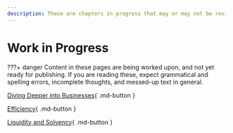 ```yaml
---
description: These are chapters in progress that may or may not be reviewed yet. Read with caution.
---
```


# Work in Progress

???+ danger
    Content in these pages are being worked upon, and not yet ready for publishing. If you are reading these, expect grammatical and spelling errors, incomplete thoughts, and messed-up text in general.

[Diving Deeper into Businesses](understanding-the-business-of-a-company.md){ .md-button }

[Efficiency](efficiency.md){ .md-button }

[Liquidity and Solvency](liquidity-and-solvency.md){ .md-button }

